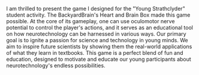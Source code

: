 I am thrilled to present the game I designed for the "Young Strathclyder" student activity. The BackyardBrain's Heart and Brain Box made this game possible. At the core of its gameplay, one can use oculomotor nerve potential to control the player's actions, and it serves as an educational tool on how neurotechnology can be harnessed in various ways.
Our primary goal is to ignite a passion for science and technology in young minds. We aim to inspire future scientists by showing them the real-world applications of what they learn in textbooks. This game is a perfect blend of fun and education, designed to motivate and educate our young participants about neurotechnology's endless possibilities.
